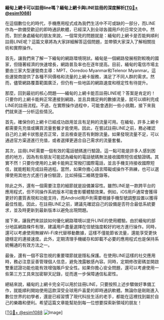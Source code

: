 **緬甸上網卡可以註冊line嗎？緬甸上網卡與LINE註冊的深度解析[[TG💪+ @esim1088](https://t.me/s/esim1088)]**

在這個數位化的時代，手機應用程式成為我們生活中不可或缺的一部分，而LINE作為一款備受歡迎的即時通訊軟體，已經深入到全球各國用戶的日常交流中。然而，對於身處緬甸的朋友來說，一個常見的問題就是：緬甸的上網卡是否能夠順利註冊LINE呢？這篇文章將為大家詳細解答這個問題，並帶領大家深入了解相關技術和實際操作。

首先，讓我們來了解一下緬甸的網路環境現狀。緬甸是一個網路發展相對較晚的國家，但隨著經濟的快速增長，網路普及率也在逐年提高。目前，緬甸的電信市場主要由三家大型運營商主導：MPT、Ooredoo Myanmar和Telenor Myanmar。這些運營商提供了各種不同價格和流量的上網卡服務，滿足了不同人群的需求。然而，儘管網路覆蓋範圍廣泛，但仍有一些地區的網路速度和穩定性有待提升。

那麼，回到最初的核心問題——緬甸的上網卡能否註冊LINE呢？答案是肯定的！只要你的上網卡能夠正常連接到網路，並且具備足夠的數據流量，就可以順利完成LINE的註冊流程。不過，在實際操作過程中，可能會遇到一些小挑戰，接下來我們就來逐一分析這些情況。

首先，確保你的上網卡已經成功啟用並且有足夠的流量可用。在緬甸，許多上網卡都需要先充值或購買流量套餐才能使用。因此，在嘗試註冊LINE之前，務必確認自己的上網卡狀態是否正常，並且檢查是否有剩餘流量。如果發現流量不足，可以通過官方渠道進行充值，或者選擇更適合自己需求的流量套餐。

其次，註冊LINE需要一個有效的電話號碼進行驗證。這一點可能是許多人感到困惑的地方，因為有些朋友可能認為緬甸的電話號碼無法接收國際短信或驗證碼。其實不然！只要你使用的上網卡能夠正常撥打國際電話，並且手機支持接收國際短信，就能輕鬆完成註冊過程。當然，如果你擔心語言障礙或操作不熟練，也可以選擇使用其他方式進行身份驗證，比如掃描二維碼登錄等。

除此之外，還有一個需要注意的細節就是設備兼容性。雖然LINE是一款跨平台的應用程式，但不同操作系統版本可能會影響體驗效果。例如，iOS用戶通常會獲得更好的畫質表現和功能支持，而Android用戶則需要根據手機型號調整設置以獲得最佳性能。因此，在註冊LINE之前，建議先確認自己的設備是否符合最低系統要求，並及時更新到最新版本以避免出現問題。

接下來，讓我們來談談如何優化網路環境以提升LINE的使用體驗。由於緬甸的部分地區網路條件有限，建議用戶盡量選擇在信號強度較好的地方進行操作。同時，還可以考慮使用無線Wi-Fi來代替移動數據，這樣不僅能節省流量，還能享受更快捷穩定的連接速度。此外，定期清理手機緩存和卸載不必要的應用程式也是保持系統暢通的有效方法之一。

最後，還有一個不容忽視的重要環節就是隱私保護。在使用LINE這樣的社交應用時，務必注意妥善管理個人信息，避免洩露敏感內容。同時，定期修改密碼並開啟雙重認證功能也能有效增強賬戶安全性。如果你擔心安全問題，還可以考慮使用一些第三方工具來加密聊天記錄，從而進一步保障通信私密性。

總結來說，緬甸的上網卡完全可以用於註冊LINE，只要按照上述步驟做好準備工作，就能順利開始使用這款深受全球用戶喜愛的即時通訊軟體。無論你是剛剛進入數位世界的初學者，還是已經習慣了現代科技生活的老手，都能在這裡找到屬於自己的樂趣和便利。希望這篇文章能幫助到每一位想要探索新領域的朋友！

[[TG💪+ @esim1088](https://t.me/s/esim1088) ![Image](https://i.postimg.cc/4NQfJmqS/Snipaste-2025-05-13-00-14-12.png)]